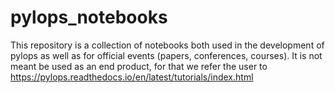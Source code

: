 # pylops_notebooks
This repository is a collection of notebooks both used in the development of pylops as well as for official events (papers, conferences, courses). It is not meant be used as an end product, for that we refer the user to https://pylops.readthedocs.io/en/latest/tutorials/index.html
